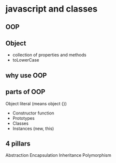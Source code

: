 # javascript and classes

## OOP

## Object
- collection of properties and methods
- toLowerCase

## why use OOP

## parts of OOP
Object literal (means object {})

- Constructor function
- Prototypes
- Classes
- Instances (new, this)


## 4 pillars
Abstraction
Encapsulation
Inheritance
Polymorphism
